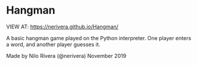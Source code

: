 # Hangman

VIEW AT: https://nerivera.github.io/Hangman/

A basic hangman game played on the Python interpreter. One player enters a word, and another player guesses it.

Made by Nilo Rivera (@nerivera) November 2019
